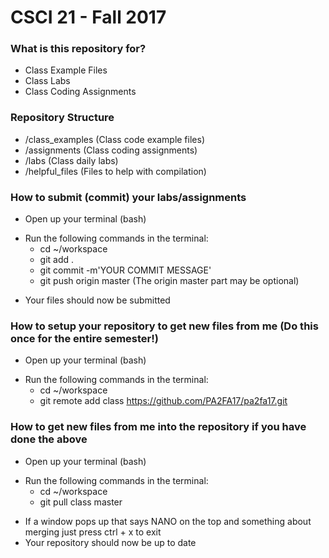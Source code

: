 # CSCI 21 - Fall 2017 #

### What is this repository for? ###

* Class Example Files
* Class Labs
* Class Coding Assignments

### Repository Structure ###

* /class_examples (Class code example files)
* /assignments    (Class coding assignments)
* /labs           (Class daily labs)
* /helpful_files  (Files to help with compilation)

### How to submit (commit) your labs/assignments ###

* Open up your terminal (bash)
+ Run the following commands in the terminal:
    * cd ~/workspace
    * git add .
    * git commit -m'YOUR COMMIT MESSAGE'
    * git push origin master (The origin master part may be optional)
- Your files should now be submitted

### How to setup your repository to get new files from me (Do this once for the entire semester!) ###
* Open up your terminal (bash)
+ Run the following commands in the terminal:
    * cd ~/workspace
    * git remote add class https://github.com/PA2FA17/pa2fa17.git

### How to get new files from me into the repository if you have done the above ###

* Open up your terminal (bash)
+ Run the following commands in the terminal:
    * cd ~/workspace
    * git pull class master
- If a window pops up that says NANO on the top and something about merging just press ctrl + x to exit
- Your repository should now be up to date
